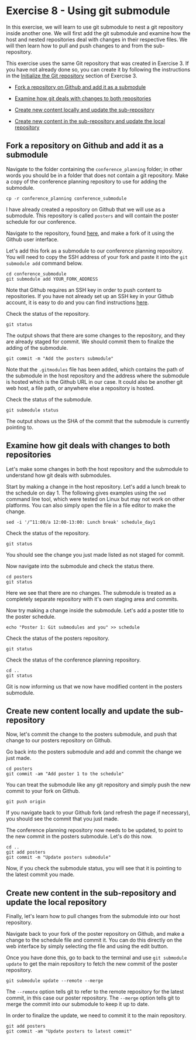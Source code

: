 # Exercise 8 - Using git submodule

In this exercise, we will learn to use git submodule to nest a git repository inside another one. We will first add the git submodule and examine how the host and nested repositories deal with changes in their respective files. We will then learn how to pull and push changes to and from the sub-repository.

This exercise uses the same Git repository that was created in Exercise 3. If you have not already done so, you can create it by following the instructions in the [Initialize the Git repository](./Exercise_3.md#initialize) section of Exercise 3.

* [Fork a repository on Github and add it as a submodule](#submodule)

* [Examine how git deals with changes to both repositories](#examine)

* [Create new content locally and update the sub-repository](#push)

* [Create new content in the sub-repository and update the local repository](#pull)

## Fork a repository on Github and add it as a submodule <a name="submodule"></a>

Navigate to the folder containing the `conference_planning` folder; in other words you should be in a folder that does not contain a git repository. Make a copy of the conference planning repository to use for adding the submodule.

```plaintext
cp -r conference_planning conference_submodule
```

I have already created a repository on Github that we will use as a submodule. This repository is called `posters` and will contain the poster schedule for our conference.

Navigate to the repository, found [here](https://github.com/kosterried/posters), and make a fork of it using the Github user interface.

Let's add this fork as a submodule to our conference planning repository. You will need to copy the SSH address of your fork and paste it into the `git submodule add` command below.

```plaintext
cd conference_submodule
git submodule add YOUR_FORK_ADDRESS
```

Note that Github requires an SSH key in order to push content to repositories. If you have not already set up an SSH key in your Github account, it is easy to do and you can find instructions [here](https://docs.github.com/en/authentication/connecting-to-github-with-ssh/adding-a-new-ssh-key-to-your-github-account).

Check the status of the repository.

```plaintext
git status
```

The output shows that there are some changes to the repository, and they are already staged for commit. We should commit them to finalize the adding of the submodule.

```plaintext
git commit -m "Add the posters submodule"
```

Note that the `.gitmodules` file has been added, which contains the path of the submodule in the host repository and the address where the submodule is hosted which is the Github URL in our case. It could also be another git web host, a file path, or anywhere else a repository is hosted.

Check the status of the submodule.

```plaintext
git submodule status
```

The output shows us the SHA of the commit that the submodule is currently pointing to.  

## Examine how git deals with changes to both repositories <a name="examine"></a>

Let's make some changes in both the host repository and the submodule to understand how git deals with submodules.  

Start by making a change in the host repository. Let's add a lunch break to the schedule on day 1. The following gives examples using the `sed` command line tool, which were tested on Linux but may not work on other platforms. You can also simply open the file in a file editor to make the change.


```plaintext
sed -i '/^11:00/a 12:00-13:00: Lunch break' schedule_day1
```

Check the status of the repository.

```plaintext
git status
```

You should see the change you just made listed as not staged for commit.

Now navigate into the submodule and check the status there.

```plaintext
cd posters
git status
```

Here we see that there are no changes. The submodule is treated as a completely separate repository with it's own staging area and commits.

Now try making a change inside the submodule. Let's add a poster title to the poster schedule.

```plaintext
echo "Poster 1: Git submodules and you" >> schedule
```

Check the status of the posters repository.

```plaintext
git status
```

Check the status of the conference planning repository.

```plaintext
cd ..
git status
```

Git is now informing us that we now have modified content in the posters submodule.  

## Create new content locally and update the sub-repository <a name="push"></a>
Now, let's commit the change to the posters submodule, and push that change to our posters repository on Github.

Go back into the posters submodule and add and commit the change we just made.

```plaintext
cd posters
git commit -am "Add poster 1 to the schedule"
```

You can treat the submodule like any git repository and simply push the new commit to your fork on Github.  

```plaintext
git push origin
```

If you navigate back to your Github fork (and refresh the page if necessary), you should see the commit that you just made.  

The conference planning repository now needs to be updated, to point to the new commit in the posters submodule.  Let's do this now.

```plaintext
cd ..
git add posters
git commit -m "Update posters submodule"
```

Now, if you check the submodule status, you will see that it is pointing to the latest commit you made.

## Create new content in the sub-repository and update the local repository <a name="pull"></a>

Finally, let's learn how to pull changes from the submodule into our host repository.  

Navigate back to your fork of the poster repository on Github, and make a change to the schedule file and commit it. You can do this directly on the web interface by simply selecting the file and using the edit button.

Once you have done this, go to back to the terminal and use `git submodule update` to get the main repository to fetch the new commit of the poster repository.

```plaintext
git submodule update --remote --merge
```

The `--remote` option tells git to refer to the remote repository for the latest commit, in this case our poster repository. The `--merge` option tells git to merge the commit into our submodule to keep it up to date.

In order to finalize the update, we need to commit it to the main repository.

```plaintext
git add posters
git commit -am "Update posters to latest commit"
```
